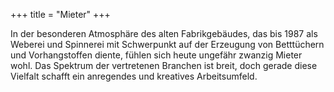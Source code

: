 +++
title = "Mieter"
+++

In der besonderen Atmosphäre des alten Fabrikgebäudes, das bis 1987 als Weberei und Spinnerei mit Schwerpunkt auf der Erzeugung von Betttüchern und Vorhangstoffen diente, fühlen sich heute ungefähr zwanzig Mieter wohl. Das Spektrum der vertretenen Branchen ist breit, doch gerade diese Vielfalt schafft ein anregendes und kreatives Arbeitsumfeld.

